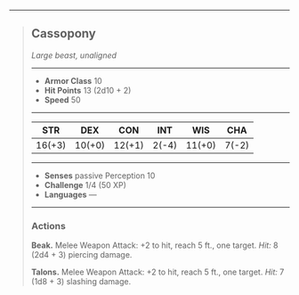 ___
> ## Cassopony
>*Large beast, unaligned*
> ___
> - **Armor Class** 10
> - **Hit Points** 13 (2d10 + 2)
> - **Speed** 50
>___
>|STR|DEX|CON|INT|WIS|CHA|
>|:---:|:---:|:---:|:---:|:---:|:---:|
>|16(+3)|10(+0)|12(+1)|2(-4)|11(+0)|7(-2)|
>___
> - **Senses** passive Perception 10
> - **Challenge** 1/4 (50 XP)
> - **Languages** —
> ___
>
> ### Actions
>
> **Beak.** Melee Weapon Attack: +2 to hit, reach 5 ft., one target. *Hit:* 8 (2d4 + 3) piercing damage.
>
> **Talons.** Melee Weapon Attack: +2 to hit, reach 5 ft., one target. *Hit:* 7 (1d8 + 3) slashing damage.

